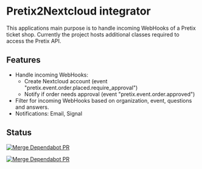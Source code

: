 # Pretix2Nextcloud integrator
This applications main purpose is to handle incoming WebHooks of a Pretix ticket shop.
Currently the project hosts additional classes required to access the Pretix API.

## Features
* Handle incoming WebHooks:
  * Create Nextcloud account (event "pretix.event.order.placed.require_approval")
  * Notify if order needs approval (event "pretix.event.order.approved")
* Filter for incoming WebHooks based on organization, event, questions and answers.
* Notifications: Email, Signal

## Status

[![Merge Dependabot PR](https://github.com/derBobby/p2nc-integrator/actions/workflows/dependabot-automerge.yml/badge.svg)](https://github.com/derBobby/p2nc-integrator/actions/workflows/dependabot-automerge.yml)

[![Merge Dependabot PR](https://github.com/derBobby/java-nextcloud-connector/actions/workflows/dependabot-automerge.yml/badge.svg)](https://github.com/derBobby/java-nextcloud-connector/actions/workflows/dependabot-automerge.yml)
